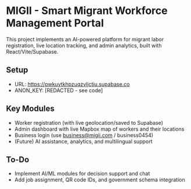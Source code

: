 
# MIGII - Smart Migrant Workforce Management Portal

This project implements an AI-powered platform for migrant labor registration, live location tracking, and admin analytics, built with React/Vite/Supabase.

## Setup

- URL: https://pwkuytkhpzuqzvljctiu.supabase.co
- ANON_KEY: [REDACTED - see code]

## Key Modules

- Worker registration (with live geolocation/saved to Supabase)
- Admin dashboard with live Mapbox map of workers and their locations
- Business login (use business@migii.com / business0454)
- (Future) AI assistance, analytics, and multilingual support

## To-Do

- Implement AI/ML modules for decision support and chat
- Add job assignment, QR code IDs, and government schema integration

